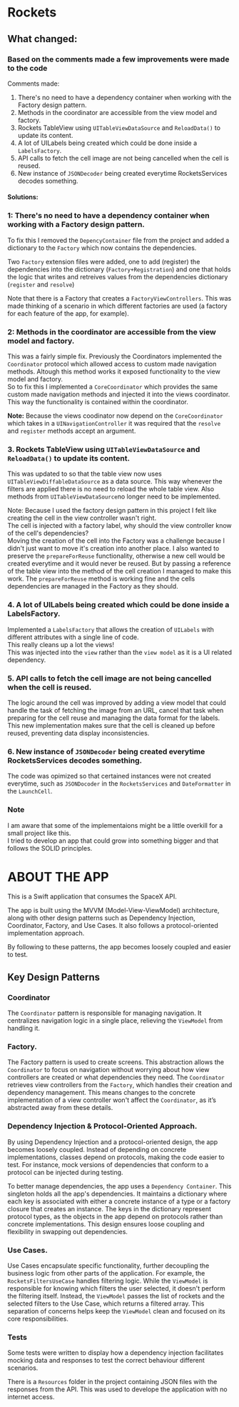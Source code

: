 # Rockets

## What changed:
### Based on the comments made a few improvements were made to the code
Comments made:
1. There's no need to have a dependency container when working with the Factory design pattern.
2. Methods in the coordinator are accessible from the view model and factory.
3. Rockets TableView using `UITableViewDataSource` and `ReloadData()` to update its content.
4. A lot of UILabels being created which could be done inside a `LabelsFactory`.
5. API calls to fetch the cell image are not being cancelled when the cell is reused.
6. New instance of `JSONDecoder` being created everytime RocketsServices decodes something.


#### Solutions:
### **1: There's no need to have a dependency container when working with a Factory design pattern.**   

To fix this I removed the `DepencyContainer` file from the project and added a dictionary to the `Factory` which now contains the dependencies.   
  
Two `Factory` extension files were added, one to add (register) the dependencies into the dictionary (`Factory+Registration`) and one that holds the logic that writes and retreives values from the dependencies dictionary (`register` and `resolve`) 

Note that there is a Factory that creates a `FactoryViewControllers`. This was made thinking of a scenario in which different factories are used (a factory for each feature of the app, for example).

### **2: Methods in the coordinator are accessible from the view model and factory.**   

This was a fairly simple fix. Previously the Coordinators implemented the `Coordinator` protocol which allowed access to custom made navigation methods. Altough this method works it exposed functionality to the view model and factory.   
So to fix this I implemented a `CoreCoordinator` which provides the same custom made navigation methods and injected it into the views coordinator.   
This way the functionality is contained within the coordinator.

**Note:** Because the views coodinator now depend on the `CoreCoordinator` which takes in a `UINavigationController` it was required that the `resolve` and `register` methods accept an argument.   

### **3.** Rockets TableView using `UITableViewDataSource` and `ReloadData()` to update its content.
This was updated to so that the table view now uses `UITableViewDiffableDataSource` as a data source. This way whenever the filters are applied there is no need to reload the whole table view. Also methods from `UITableViewDataSource`no longer need to be implemented.

Note: Because I used the factory design pattern in this project I felt like creating the cell in the view controller wasn't right.   
The cell is injected with a factory label, why should the view controller know of the cell's dependencies?   
Moving the creation of the cell into the Factory was a challenge because I didn't just want to move it's creation into another place. I also wanted to preserve the `prepareForReuse` functionality, otherwise a new cell would be created everytime and it would never be reused. But by passing a reference of the table view into the method of the cell creation I managed to make this work. The `prepareForReuse` method is working fine and the cells dependencies are managed in the Factory as they should.

### 4. A lot of UILabels being created which could be done inside a LabelsFactory.
Implemented a `LabelsFactory` that allows the creation of `UILabels` with different attributes with a single line of code.   
This really cleans up a lot the views!   
This was injected into the `view` rather than the `view model` as it is a UI related dependency.

### 5. API calls to fetch the cell image are not being cancelled when the cell is reused.  
The logic around the cell was improved by adding a view model that could handle the task of fetching the image from an URL, cancel that task when preparing for the cell reuse and managing the data format for the labels.
This new implementation makes sure that the cell is cleaned up before reused, preventing data display inconsistencies.

### 6. New instance of `JSONDecoder` being created everytime RocketsServices decodes something.
The code was opimized so that certained instances were not created everytime, such as `JSONDocoder` in the `RocketsServices` and `DateFormatter` in the `LaunchCell`.

### Note
I am aware that some of the implementaions might be a little overkill for a small project like this.   
I tried to develop an app that could grow into something bigger and that follows the SOLID principles.

# ABOUT THE APP

This is a Swift application that consumes the SpaceX API.

The app is built using the MVVM (Model-View-ViewModel) architecture, along with other design patterns such as Dependency Injection, Coordinator, Factory, and Use Cases. It also follows a protocol-oriented implementation approach.

By following to these patterns, the app becomes loosely coupled and easier to test.


## Key Design Patterns
### Coordinator  
The `Coordinator` pattern is responsible for managing navigation. It centralizes navigation logic in a single place, relieving the `ViewModel` from handling it.

### Factory.  
The Factory pattern is used to create screens. This abstraction allows the `Coordinator` to focus on navigation without worrying about how view controllers are created or what dependencies they need. The `Coordinator` retrieves view controllers from the `Factory`, which handles their creation and dependency management. This means changes to the concrete implementation of a view controller won't affect the `Coordinator`, as it’s abstracted away from these details.

### Dependency Injection & Protocol-Oriented Approach.  
By using Dependency Injection and a protocol-oriented design, the app becomes loosely coupled. Instead of depending on concrete implementations, classes depend on protocols, making the code easier to test. For instance, mock versions of dependencies that conform to a protocol can be injected during testing.

To better manage dependencies, the app uses a `Dependency Container`. This singleton holds all the app's dependencies. It maintains a dictionary where each key is associated with either a concrete instance of a type or a factory closure that creates an instance. The keys in the dictionary represent protocol types, as the objects in the app depend on protocols rather than concrete implementations. This design ensures loose coupling and flexibility in swapping out dependencies.

### Use Cases.  
Use Cases encapsulate specific functionality, further decoupling the business logic from other parts of the application. For example, the `RocketsFiltersUseCase` handles filtering logic. While the `ViewModel` is responsible for knowing which filters the user selected, it doesn't perform the filtering itself. Instead, the `ViewModel` passes the list of rockets and the selected filters to the Use Case, which returns a filtered array. This separation of concerns helps keep the `ViewModel` clean and focused on its core responsibilities.


### Tests
Some tests were written to display how a dependency injection facilitates mocking data and responses to test the correct behaviour different scenarios.

There is a `Resources` folder in the project containing JSON files with the responses from the API. This was used to develope the application with no internet access.

